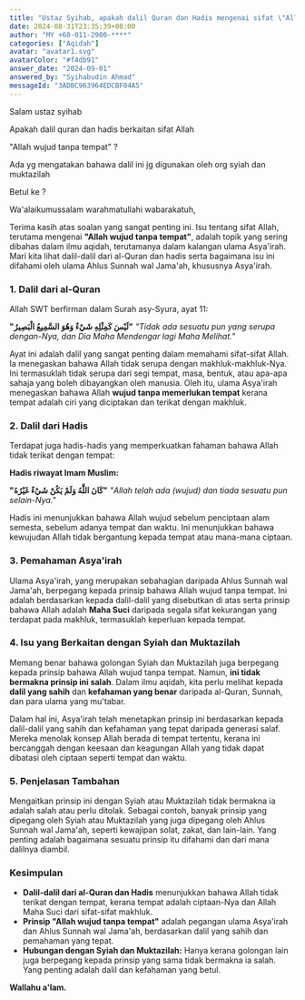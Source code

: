 ```yaml
---
title: "Ustaz Syihab, apakah dalil Quran dan Hadis mengenai sifat \"Allah wujud tanpa tempat\" dan adakah dalil ini digunakan oleh Syiah dan Muktazilah?"
date: 2024-08-31T23:35:39+08:00
author: "MY +60-011-2900-****"
categories: ["Aqidah"]
avatar: "avatar1.svg"
avatarColor: "#f4db91"
answer_date: "2024-09-01"
answered_by: "Syihabudin Ahmad"
messageId: "3ADBC963964EDCBF04A5"
---
```


Salam ustaz syihab 

Apakah dalil quran dan hadis berkaitan sifat Allah 

"Allah wujud tanpa tempat" ?

Ada yg mengatakan bahawa dalil ini jg digunakan oleh org syiah dan muktazilah 

Betul ke ?

<!--more-->

Wa'alaikumussalam warahmatullahi wabarakatuh,

Terima kasih atas soalan yang sangat penting ini. Isu tentang sifat Allah, terutama mengenai **"Allah wujud tanpa tempat"**, adalah topik yang sering dibahas dalam ilmu aqidah, terutamanya dalam kalangan ulama Asya'irah. Mari kita lihat dalil-dalil dari al-Quran dan hadis serta bagaimana isu ini difahami oleh ulama Ahlus Sunnah wal Jama'ah, khususnya Asya'irah.

### 1. **Dalil dari al-Quran**

Allah SWT berfirman dalam Surah asy-Syura, ayat 11:

**"لَيْسَ كَمِثْلِهِ شَيْءٌ وَهُوَ السَّمِيعُ الْبَصِيرُ"**
_"Tidak ada sesuatu pun yang serupa dengan-Nya, dan Dia Maha Mendengar lagi Maha Melihat."_

Ayat ini adalah dalil yang sangat penting dalam memahami sifat-sifat Allah. Ia menegaskan bahawa Allah tidak serupa dengan makhluk-makhluk-Nya. Ini termasuklah tidak serupa dari segi tempat, masa, bentuk, atau apa-apa sahaja yang boleh dibayangkan oleh manusia. Oleh itu, ulama Asya'irah menegaskan bahawa Allah **wujud tanpa memerlukan tempat** kerana tempat adalah ciri yang diciptakan dan terikat dengan makhluk.

### 2. **Dalil dari Hadis**

Terdapat juga hadis-hadis yang memperkuatkan fahaman bahawa Allah tidak terikat dengan tempat:

**Hadis riwayat Imam Muslim:**

**"كَانَ اللَّهُ وَلَمْ يَكُنْ شَيْءٌ غَيْرُهُ"**
_"Allah telah ada (wujud) dan tiada sesuatu pun selain-Nya."_

Hadis ini menunjukkan bahawa Allah wujud sebelum penciptaan alam semesta, sebelum adanya tempat dan waktu. Ini menunjukkan bahawa kewujudan Allah tidak bergantung kepada tempat atau mana-mana ciptaan.

### 3. **Pemahaman Asya'irah**

Ulama Asya'irah, yang merupakan sebahagian daripada Ahlus Sunnah wal Jama'ah, berpegang kepada prinsip bahawa Allah wujud tanpa tempat. Ini adalah berdasarkan kepada dalil-dalil yang disebutkan di atas serta prinsip bahawa Allah adalah **Maha Suci** daripada segala sifat kekurangan yang terdapat pada makhluk, termasuklah keperluan kepada tempat.

### 4. **Isu yang Berkaitan dengan Syiah dan Muktazilah**

Memang benar bahawa golongan Syiah dan Muktazilah juga berpegang kepada prinsip bahawa Allah wujud tanpa tempat. Namun, **ini tidak bermakna prinsip ini salah**. Dalam ilmu aqidah, kita perlu melihat kepada **dalil yang sahih** dan **kefahaman yang benar** daripada al-Quran, Sunnah, dan para ulama yang mu'tabar.

Dalam hal ini, Asya'irah telah menetapkan prinsip ini berdasarkan kepada dalil-dalil yang sahih dan kefahaman yang tepat daripada generasi salaf. Mereka menolak konsep Allah berada di tempat tertentu, kerana ini bercanggah dengan keesaan dan keagungan Allah yang tidak dapat dibatasi oleh ciptaan seperti tempat dan waktu.

### 5. **Penjelasan Tambahan**

Mengaitkan prinsip ini dengan Syiah atau Muktazilah tidak bermakna ia adalah salah atau perlu ditolak. Sebagai contoh, banyak prinsip yang dipegang oleh Syiah atau Muktazilah yang juga dipegang oleh Ahlus Sunnah wal Jama'ah, seperti kewajipan solat, zakat, dan lain-lain. Yang penting adalah bagaimana sesuatu prinsip itu difahami dan dari mana dalilnya diambil.

### Kesimpulan

- **Dalil-dalil dari al-Quran dan Hadis** menunjukkan bahawa Allah tidak terikat dengan tempat, kerana tempat adalah ciptaan-Nya dan Allah Maha Suci dari sifat-sifat makhluk.
- **Prinsip "Allah wujud tanpa tempat"** adalah pegangan ulama Asya'irah dan Ahlus Sunnah wal Jama'ah, berdasarkan dalil yang sahih dan pemahaman yang tepat.
- **Hubungan dengan Syiah dan Muktazilah:** Hanya kerana golongan lain juga berpegang kepada prinsip yang sama tidak bermakna ia salah. Yang penting adalah dalil dan kefahaman yang betul.

**Wallahu a'lam.**
